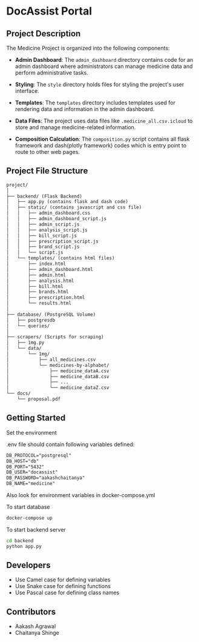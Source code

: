 # DocAssist Portal

## Project Description

The Medicine Project is organized into the following components:

- **Admin Dashboard**: The `admin_dashboard` directory contains code for an admin dashboard where administrators can manage medicine data and perform administrative tasks.

- **Styling**: The `style` directory holds files for styling the project's user interface.

- **Templates**: The `templates` directory includes templates used for rendering data and information in the admin dashboard.

- **Data Files**: The project uses data files like `.medicine_all.csv.icloud` to store and manage medicine-related information.

- **Composition Calculation**: The `composition.py` script contains all flask framework and dash(plotly framework) codes which is entry point to route to other web pages.

## Project File Structure

```txt
project/
│
├── backend/ (Flask Backend)
│   ├── app.py (contains flask and dash code)
│   ├── static/ (contains javascript and css file)
│   │   ├── admin_dashboard.css
│   │   ├── admin_dashboard_script.js
│   │   ├── admin_script.js
│   │   ├── analysis_script.js
│   │   ├── bill_script.js
│   │   ├── prescription_script.js
│   │   ├── brand_script.js
│   │   └── script.js
│   └── templates/ (contains html files)
│       ├── index.html
│       ├── admin_dashboard.html
│       ├── admin.html
│       ├── analysis.html
│       ├── bill.html
│       ├── brands.html
│       ├── prescription.html
│       └── results.html
│
├── database/ (PostgreSQL Volume)
│   ├── postgresdb
│   └── queries/
│
├── scrapers/ (Scripts for scraping)
│   ├── 1mg.py
│   └── data/
│       └── 1mg/
│           ├── all_medicines.csv
│           └── medicines-by-alphabet/
│               ├── medicine_dataA.csv
│               ├── medicine_dataB.csv
│               ├── ...
│               └── medicine_dataZ.csv
└── docs/
    └── proposal.pdf

```

## Getting Started

Set the environment

.env file should contain following variables defined:

```txt
DB_PROTOCOL="postgresql"
DB_HOST="db"
DB_PORT="5432"
DB_USER="docassist"
DB_PASSWORD="aakashchaitanya"
DB_NAME="medicine"
```

Also look for environment variables in docker-compose.yml

To start database

```sh
docker-compose up
```

To start backend server

```sh
cd backend
python app.py
```

## Developers

- Use Camel case for defining variables
- Use Snake case for defining functions
- Use Pascal case for defining class names

## Contributors

- Aakash Agrawal
- Chaitanya Shinge
